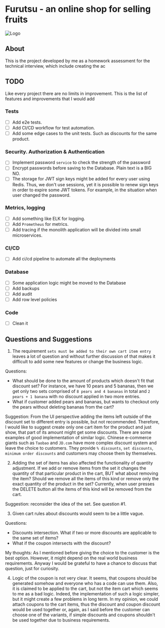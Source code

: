 # Furutsu - an online shop for selling fruits
![Logo](https://github.com/amanbolat/furutsu/web/public/logo.png)

## About
This is the project developed by me as a homework assessment for the technical interview, which include creating the ac

## TODO
Like every project there are no limits in improvement. This is the list of features and improvements that I would add

### Tests
- [ ] Add e2e tests.
- [ ] Add CI/CD workflow for test automation.
- [ ] Add some edge cases to the unit tests. Such as discounts for the same product.

### Security. Authorization & Authentication
- [ ] Implement password `service` to check the strength of the password
- [ ] Encrypt passwords before saving to the Database. Plain text is a BIG NO.
- [ ] The storage for JWT sign keys might be added for every user using Redis. Thus, we don't use sessions, yet
it is possible to renew sign keys in order to expire some JWT tokens. For example, in the situation when user changed 
the password.

### Metrics, logging
- [ ] Add something like ELK for logging.
- [ ] Add `Prometheus` for metrics.
- [ ] Add tracing if the monolith application will be divided into small microservices.

### CI/CD
- [ ] Add ci/cd pipeline to automate all the deployments

### Database
- [ ] Some application logic might be moved to the Database
- [ ] Add backups
- [ ] Add audit
- [ ] Add row level policies

### Code
- [ ] Clean it


## Questions and Suggestions

1. The requirement `sets must be added to their own cart item entry` leaves a lot of question and without 
further discussion of that makes it difficult to add some new features or change the business logic. 

Questions:
- What should be done to the amount of products which doesn't fit that discount set? For instance, we have 10 
pears and 5 bananas, then we get only two sets comprised of `8 pears and 4 bananas` in total and `2 pears + 1 banana`
with no discount applied in two more entries.
- What if customer added pears and bananas, but wants to checkout only the pears without deleting bananas
from the cart? 

Suggestion: 
From the UI perspective adding the items left outside of the discount set to different entry is possible, but not 
recommended. Therefore, I would like to suggest create only one cart item for the product and just show, that part
of its amount might get some discounts.
There are some examples of good implementation of similar logic. Chinese e-commerce giants 
such as `Taobao` and `JD.com` have more complex discount system and leave the choice to customers. They 
provide `% discounts`, `set discounts`, `minimum order discounts` and customers may choose them by themselves.

2. Adding the set of items has also affected the functionality of quantity adjustment. If we add or remove items from the
set it changes the quantity of that particular product in the cart, BUT what about removing the item? Should we remove all
the items of this kind or remove only the exact quantity of the product in the set?
Currently, when user presses the DELETE button all the items of this kind will be removed from the cart.

Suggestion: reconsider the idea of the set. See question #1.   

3. Given cart rules about discounts would seem to be a little vague. 

Questions: 
- Discounts intersection. What if two or more discounts are applicable to the same set of items?
- What if the coupon intersects with the discount? 

My thoughts:
As I mentioned before giving the choice to the customer is the best option. However, it might depend on the real world
business requirements. Anyway I would be grateful to have a chance to discuss that question, just for curiosity.

4. Logic of the coupon is not very clear. It seems, that coupons should be generated somehow and everyone who has a code
can use them. Also, it is claimed to be applied to the cart, but not the item cart which seems to me as a bad logic. Indeed, 
the implementation of such a logic simpler, but it might create a few problems in long term. In my opinion, we could attach
coupons to the cart items, thus the discount and coupon discount would be used together or, again, as I said before the 
customer can choose one of the variants, if simple discounts and coupons shouldn't be used together due to business requirements.

